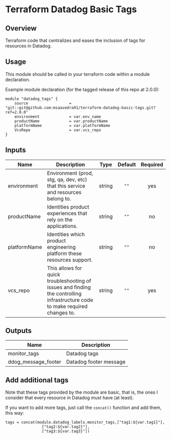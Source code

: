 # Terraform Datadog Basic Tags 

## Overview

Terraform code that centralizes and eases the inclusion of tags for resources in Datadog.

## Usage
This module should be called in your terraform code within a module declaration.

Example module declaration (for the tagged release of this repo at 2.0.0):
```
module "datadog_tags" {
    source                  = "git::git@github.com:msaavedra91/terraform-datadog-basic-tags.git?ref=2.0.0"
    environment             = var.env_name
    productName             = var.productName
    platformName            = var.platformName
    VcsRepo                 = var.vcs_repo
}
```

## Inputs

| Name | Description | Type | Default | Required |
|------|-------------|:----:|:-----:|:-----:|
| environment | Environment (prod, stg, qa, dev, etc) that this service and resources belong to. | string | `""` | yes |
| productName | Identities product experiences that rely on the applications. | string | `""` | no |
| platformName | Identities which product engineering platform these resources support. | string | `""` | no |
| vcs_repo | This allows for quick troubleshooting of issues and finding the controlling infrastructure code to make required changes to. | string | `""` | yes |

## Outputs

| Name | Description |
|------|-------------|
| monitor_tags | Datadog tags |
| ddog_message_footer | Datadog footer message |

## Add additional tags

Note that these tags provided by the module are basic, that is, the ones I consider that every resource in Datadog must have (at least).

If you want to add more tags, just call the ```concat()``` function and add them, this way:
```
tags = concat(module.datadog_labels.monitor_tags,["tag1:${var.tag1}"],
                ["tag2:${var.tag2}"],
                ["tag3:${var.tag3}"])
```